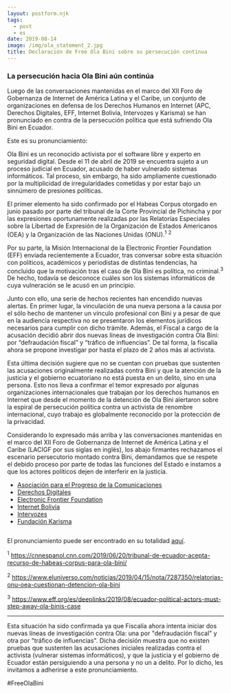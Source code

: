 ```yaml
---
layout: postform.njk
tags:
  - post
  - es
date: 2019-08-14
image: /img/ola_statement_2.jpg
title: Declaración de Free Ola Bini sobre su persecución continua
---
```

### La persecución hacia Ola Bini aún continúa

Luego de las conversaciones mantenidas en el marco del XII Foro de Gobernanza de
Internet de América Latina y el Caribe, un conjunto de organizaciones en defensa
de los Derechos Humanos en Internet (APC, Derechos Digitales, EFF, Internet
Bolivia, Intervozes y Karisma) se han pronunciado en contra de la persecución
política que está sufriendo Ola Bini en Ecuador.

Este es su pronunciamiento:

Ola Bini es un reconocido activista por el software libre y experto en seguridad digital. Desde el 11 de abril de 2019 se encuentra sujeto a un proceso judicial en Ecuador, acusado de haber vulnerado sistemas informáticos. Tal proceso, sin embargo, ha sido ampliamente cuestionado por la multiplicidad de irregularidades cometidas y por estar bajo un sinnúmero de presiones políticas.

El primer elemento ha sido confirmado por el Habeas Corpus otorgado en junio pasado por parte del tribunal de la Corte Provincial de Pichincha y por las expresiones oportunamente realizadas por las Relatorías Especiales sobre la Libertad de Expresión de la Organización de Estados Americanos (OEA) y la Organización de las Naciones Unidas (ONU).<sup>1</sup> <sup>2</sup>

Por su parte, la Misión Internacional de la Electronic Frontier Foundation (EFF) enviada recientemente a Ecuador, tras conversar sobre esta situación con políticos, académicos y periodistas de distintas tendencias, ha concluido que la motivación tras el caso de Ola Bini es política, no criminal.<sup>3</sup> De hecho, todavía se desconoce cuáles son los sistemas informáticos de cuya vulneración se le acusó en un principio.

Junto con ello, una serie de hechos recientes han encendido nuevas alertas. En primer lugar, la vinculación de una nueva persona a la causa por el sólo hecho de mantener un vínculo profesional con Bini y a pesar de que en la audiencia respectiva no se presentaron los elementos jurídicos necesarios para cumplir con dicho trámite. Además, el Fiscal a cargo de la acusación decidió abrir dos nuevas líneas de investigación contra Ola Bini: por “defraudación fiscal” y “tráfico de influencias”. De tal forma, la fiscalía ahora se propone investigar por hasta el plazo de 2 años más al activista.

Esta última decisión sugiere que no se cuentan con pruebas que sustenten las acusaciones originalmente realizadas contra Bini y que la atención de la justicia y el gobierno ecuatoriano no está puesta en un delito, sino en una persona. Esto nos lleva a confirmar el temor expresado por algunas organizaciones internacionales que trabajan por los derechos humanos en Internet que desde el momento de la detención de Ola Bini alertaron sobre la espiral de persecución política contra un activista de renombre internacional, cuyo trabajo es globalmente reconocido por la protección de la privacidad.

Considerando lo expresado más arriba y las conversaciones mantenidas en el marco del XII Foro de Gobernanza de Internet de América Latina y el Caribe (LACIGF por sus siglas en inglés), los abajo firmantes rechazamos el escenario persecutorio montado contra Bini, demandamos que se respete el debido proceso por parte de todas las funciones del Estado e instamos a que los actores políticos dejen de interferir en la justicia.

* [Asociación para el Progreso de la Comunicaciones](https://www.apc.org/es/pubs/contra-la-persecucion-politica-ola-bini)
* [Derechos Digitales](https://www.derechosdigitales.org/13700/contra-la-persecucion-politica-a-ola-bini/)
* [Electronic Frontier Foundation](https://www.eff.org/deeplinks/2019/08/eff-se-suma-organizaciones-de-america-latina-que-se-oponen-la-acusacion-de-ola)
* [Internet Bolivia](https://twitter.com/InternetBo_org/status/1161333077731401728)
* [Intervozes](http://intervozes.org.br/organizacoes-lancam-nota-contra-a-perseguicao-politica-a-ola-bini/)
* [Fundación Karisma](https://stats.karisma.org.co/nos-unimos-y-pronunciamos-frente-a-la-persecucion-politica-en-caso-de-ola-bini-ejercida-por-el-gobierno-de-ecuador/)

<img src="https://stats.karisma.org.co/wp-content/uploads/2019/08/LOGOS-OLA-1024x114.png" alt="" class="wp-image-19508" srcset="https://stats.karisma.org.co/wp-content/uploads/2019/08/LOGOS-OLA-1024x114.png 1024w, https://stats.karisma.org.co/wp-content/uploads/2019/08/LOGOS-OLA-300x33.png 300w, https://stats.karisma.org.co/wp-content/uploads/2019/08/LOGOS-OLA.png 1268w, https://stats.karisma.org.co/wp-content/uploads/2019/08/LOGOS-OLA-300x33@2x.png 600w" sizes="(max-width: 1024px) 100vw, 1024px">

El pronunciamiento puede ser encontrado en su totalidad [aquí](https://ia601405.us.archive.org/25/items/pronunciamiento_201908/Pronunciamiento.pdf).

<sup>1</sup> https://cnnespanol.cnn.com/2019/06/20/tribunal-de-ecuador-acepta-recurso-de-habeas-corpus-para-ola-bini/

<sup>2</sup> https://www.eluniverso.com/noticias/2019/04/15/nota/7287350/relatorias-onu-oea-cuestionan-detencion-ola-bini

<sup>3</sup> https://www.eff.org/es/deeplinks/2019/08/ecuador-political-actors-must-step-away-ola-binis-case

---

Esta situación ha sido confirmada ya que Fiscalía ahora intenta iniciar dos
nuevas líneas de investigación contra Ola: una por "defraudación fiscal" y otra
por "tráfico de influencias". Dicha decisión muestra que no existen pruebas que
sustenten las acusaciones iniciales realizadas contra el activista (vulnerar
sistemas informáticos), y que la justicia y el gobierno de Ecuador están
persiguiendo a una persona y no un a delito. Por lo dicho, les invitamos a
adherirse a este pronunciamiento.


#FreeOlaBini
